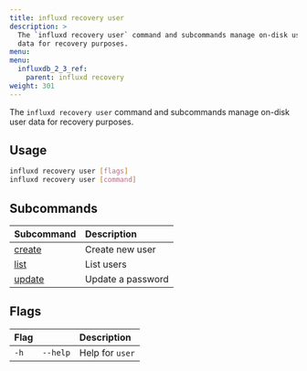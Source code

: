 ```yaml
---
title: influxd recovery user
description: >
  The `influxd recovery user` command and subcommands manage on-disk user 
  data for recovery purposes.
menu:
menu:
  influxdb_2_3_ref:
    parent: influxd recovery
weight: 301
---
```


The `influxd recovery user` command and subcommands manage on-disk user 
data for recovery purposes.

## Usage
```sh
influxd recovery user [flags]
influxd recovery user [command]
```

## Subcommands
| Subcommand                                                           | Description       |
| :------------------------------------------------------------------- | :---------------- |
| [create](/influxdb/v2.2/reference/cli/influxd/recovery/user/create/) | Create new user   |
| [list](/influxdb/v2.2/reference/cli/influxd/recovery/user/list/)     | List users        |
| [update](/influxdb/v2.2/reference/cli/influxd/recovery/user/list/)   | Update a password |

## Flags
| Flag |          | Description     |
| :--- | :------- | :-------------- |
| `-h` | `--help` | Help for `user` |